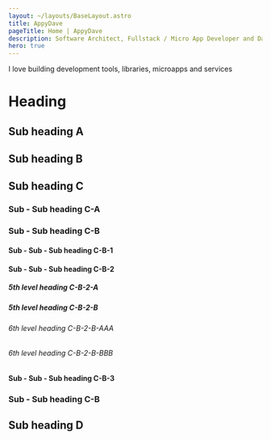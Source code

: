 ```yaml
---
layout: ~/layouts/BaseLayout.astro
title: AppyDave
pageTitle: Home | AppyDave
description: Software Architect, Fullstack / Micro App Developer and Dancer
hero: true
---
```



I love building development tools, libraries, microapps and services

# Heading

## Sub heading A

## Sub heading B

## Sub heading C

### Sub - Sub heading C-A

### Sub - Sub heading C-B

#### Sub - Sub - Sub heading C-B-1

#### Sub - Sub - Sub heading C-B-2

##### 5th level heading C-B-2-A

##### 5th level heading C-B-2-B

###### 6th level heading C-B-2-B-AAA

###### 6th level heading C-B-2-B-BBB

#### Sub - Sub - Sub heading C-B-3

### Sub - Sub heading C-B

## Sub heading D
